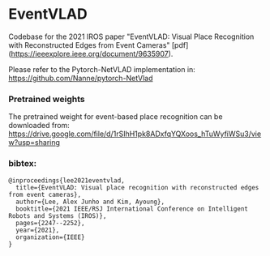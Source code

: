 # EventVLAD
Codebase for the 2021 IROS paper "EventVLAD: Visual Place Recognition with Reconstructed Edges from Event Cameras" [pdf] (https://ieeexplore.ieee.org/document/9635907).

Please refer to the Pytorch-NetVLAD implementation in:
https://github.com/Nanne/pytorch-NetVlad



### Pretrained weights

The pretrained weight for event-based place recognition can be downloaded from:
https://drive.google.com/file/d/1rSIhH1pk8ADxfqYQXoos_hTuWyfiWSu3/view?usp=sharing




### bibtex:

```
@inproceedings{lee2021eventvlad,
  title={EventVLAD: Visual place recognition with reconstructed edges from event cameras},
  author={Lee, Alex Junho and Kim, Ayoung},
  booktitle={2021 IEEE/RSJ International Conference on Intelligent Robots and Systems (IROS)},
  pages={2247--2252},
  year={2021},
  organization={IEEE}
}
```
